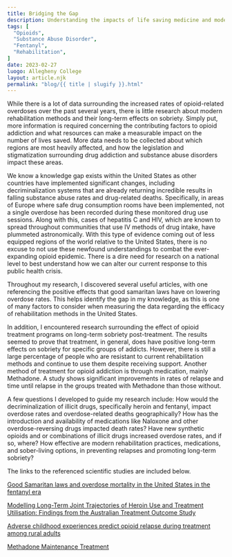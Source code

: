 ```yaml
---
title: Bridging the Gap
description: Understanding the impacts of life saving medicine and modern rehabilitation methods in the Fentanyl era.
tags: [
  "Opioids",
  "Substance Abuse Disorder",
  "Fentanyl",
  "Rehabilitation",
]
date: 2023-02-27
luogo: Allegheny College
layout: article.njk
permalink: "blog/{{ title | slugify }}.html"
---
```

While there is a lot of data surrounding the increased rates of opioid-related overdoses over the past several years, there is little research about modern rehabilitation methods and their long-term effects on sobriety. Simply put, more information is required concerning the contributing factors to opioid addiction and what resources can make a measurable impact on the number of lives saved. More data needs to be collected about which regions are most heavily affected, and how the legislation and stigmatization surrounding drug addiction and substance abuse disorders impact these areas.

We know a knowledge gap exists within the United States as other countries have implemented significant changes, including decriminalization systems that are already returning incredible results in falling substance abuse rates and drug-related deaths. Specifically, in areas of Europe where safe drug consumption rooms have been implemented, not a single overdose has been recorded during these monitored drug use sessions. Along with this, cases of hepatitis C and HIV, which are known to spread throughout communities that use IV methods of drug intake, have plummeted astronomically. With this type of evidence coming out of less equipped regions of the world relative to the United States, there is no excuse to not use these newfound understandings to combat the ever-expanding opioid epidemic. There is a dire need for research on a national level to best understand how we can alter our current response to this public health crisis.

Throughout my research, I discovered several useful articles, with one referencing the positive effects that good samaritan laws have on lowering overdose rates. This helps identify the gap in my knowledge, as this is one of many factors to consider when measuring the data regarding the efficacy of rehabilitation methods in the United States.

In addition, I encountered research surrounding the effect of opioid treatment programs on long-term sobriety post-treatment. The results seemed to prove that treatment, in general, does have positive long-term effects on sobriety for specific groups of addicts. However, there is still a large percentage of people who are resistant to current rehabilitation methods and continue to use them despite receiving support. Another method of treatment for opioid addiction is through medication, mainly Methadone. A study shows significant improvements in rates of relapse and time until relapse in the groups treated with Methadone than those without.

A few questions I developed to guide my research include: How would the decriminalization of illicit drugs, specifically heroin and fentanyl, impact overdose rates and overdose-related deaths geographically? How has the introduction and availability of medications like Naloxone and other overdose-reversing drugs impacted death rates? Have new synthetic opioids and or combinations of illicit drugs increased overdose rates, and if so, where? How effective are modern rehabilitation practices, medications, and sober-living options, in preventing relapses and promoting long-term sobriety? 

The links to the referenced scientific studies are included below.

[Good Samaritan laws and overdose mortality in the United States in the fentanyl era](https://www.sciencedirect.com/science/article/pii/S0955395921002000)

[Modelling Long-Term Joint Trajectories of Heroin Use and Treatment Utilisation: Findings from the Australian Treatment Outcome Study](https://www.sciencedirect.com/science/article/pii/S2589537019301257)

[Adverse childhood experiences predict opioid relapse during treatment among rural adults](https://www.sciencedirect.com/science/article/pii/S0306460318312176)

[Methadone Maintenance Treatment](https://www.sciencedirect.com/science/article/pii/S0306460314002160)
